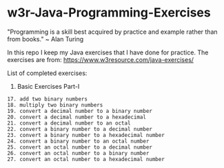 # w3r-Java-Programming-Exercises
"Programming is a skill best acquired by practice and example rather than from books." ~ Alan Turing

In this repo I keep my Java exercises that I have done for practice.
The exercises are from: https://www.w3resource.com/java-exercises/


List of completed exercises:
  1. Basic Exercises Part-I
	
	17. add two binary numbers
	18. multiply two binary numbers
	19. convert a decimal number to a binary number
	20. convert a decimal number to a hexadecimal
	21. convert a decimal number to an octal
	22. convert a binary number to a decimal number
	23. convert a binary number to a hexadecimal number
	24. convert a binary number to an octal number
	25. convert an octal number to a decimal number
	26. convert an octal number to a binary number
	27. convert an octal number to a hexadecimal number
